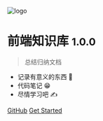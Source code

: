 <!-- _coverpage.md -->

![logo](./favicon.ico)

# 前端知识库 <small>1.0.0</small>

> 总结归纳文档

- 记录有意义的东西 🙂
- 代码笔记 😁
- 尽情学习吧 ✍

[GitHub](https://github.com/saofeng-cyber/front_web_base.git)
[Get Started](#FrontWebBase)

<!-- ![color](#ffffff) -->